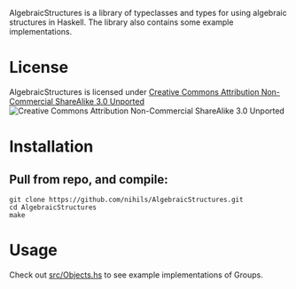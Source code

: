 AlgebraicStructures is a library of typeclasses and types for using algebraic structures in Haskell. The library also contains some example implementations. 

License
=======
AlgebraicStructures is licensed under [Creative Commons Attribution Non-Commercial ShareAlike 3.0 Unported](http://creativecommons.org/licenses/by-nc-sa/3.0)
![Creative Commons Attribution Non-Commercial ShareAlike 3.0 Unported](http://i.creativecommons.org/l/by-nc-sa/3.0/80x15.png)

Installation
============
Pull from repo, and compile:
---------------------------
    git clone https://github.com/nihils/AlgebraicStructures.git
    cd AlgebraicStructures
    make 

Usage 
=====
Check out [src/Objects.hs](src/Objects.hs) to see example implementations of Groups.
